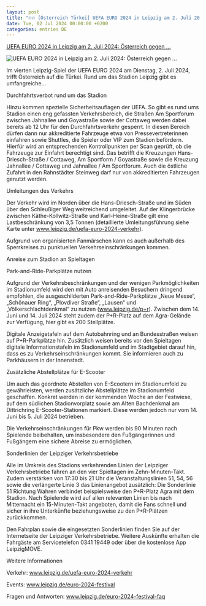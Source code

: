 ```yaml
---
layout: post
title: "🔥🔥 [Österreich Türkei] UEFA EURO 2024 in Leipzig am 2. Juli 2024: Österreich gegen ..."
date: Tue, 02 Jul 2024 00:00:00 +0200
categories: entries DE
---
```

[UEFA EURO 2024 in Leipzig am 2. Juli 2024: Österreich gegen ...](https://www.leipzig.de/news/news/uefa-euro-2024-in-leipzig-am-2-juli-2024-oesterreich-gegen-tuerkei-infos-zu-verkehr-und-anreise)

![UEFA EURO 2024 in Leipzig am 2. Juli 2024: Österreich gegen ...](https://www.leipzig.de/fileadmin/_processed_/f/2/csm_UEFA-EURO-2024-Achtelfinale_cdd263399d.jpg)

Im vierten Leipzig-Spiel der UEFA EURO 2024 am Dienstag, 2. Juli 2024, trifft Österreich auf die Türkei. Rund um das Stadion Leipzig gibt es umfangreiche...

Durchfahrtsverbot rund um das Stadion

Hinzu kommen spezielle Sicherheitsauflagen der UEFA. So gibt es rund ums Stadion einen eng gefassten Verkehrsbereich, die Straßen Am Sportforum zwischen Jahnallee und Goyastraße sowie der Cottaweg werden dabei bereits ab 12 Uhr für den Durchfahrtsverkehr gesperrt. In diesen Bereich dürfen dann nur akkreditierte Fahrzeuge etwa von Pressevertreterinnen einfahren sowie Shuttles, die Spieler oder VIP zum Stadion befördern. Hierfür wird an entsprechenden Kontrollpunkten per Scan geprüft, ob die Fahrzeuge zur Einfahrt berechtigt sind. Das betrifft die Kreuzungen Hans-Driesch-Straße / Cottaweg, Am Sportform / Goyastraße sowie die Kreuzung Jahnallee / Cottaweg und Jahnallee / Am Sportforum. Auch die östliche Zufahrt in den Rahnstädter Steinweg darf nur von akkreditierten Fahrzeugen genutzt werden.

Umleitungen des Verkehrs

Der Verkehr wird im Norden über die Hans-Driesch-Straße und im Süden über den Schleußiger Weg weitreichend umgeleitet. Auf der Klingerbrücke zwischen Käthe-Kollwitz-Straße und Karl-Heine-Straße gilt eine Lastbeschränkung von 3,5 Tonnen (detaillierte Umleitungsführung siehe Karte unter www.leipzig.de/uefa-euro-2024-verkehr).

Aufgrund von organisierten Fanmärschen kann es auch außerhalb des Sperrkreises zu punktuellen Verkehrseinschränkungen kommen.

Anreise zum Stadion an Spieltagen

Park-and-Ride-Parkplätze nutzen

Aufgrund der Verkehrsbeschränkungen und der wenigen Parkmöglichkeiten im Stadionumfeld wird den mit Auto anreisenden Besuchern dringend empfohlen, die ausgeschilderten Park-and-Ride-Parkplätze „Neue Messe“, „Schönauer Ring“, „Plovdiver Straße“, „Lausen“ und „Völkerschlachtdenkmal“ zu nutzen (www.leipzig.de/p+r). Zwischen dem 14. Juni und 14. Juli 2024 steht zudem der P+R-Platz auf dem Agra-Gelände zur Verfügung, hier gibt es 200 Stellplätze.

Digitale Anzeigetafeln auf dem Autobahnring und an Bundesstraßen weisen auf P+R-Parkplätze hin. Zusätzlich weisen bereits vor den Spieltagen digitale Informationstafeln im Stadionumfeld und im Stadtgebiet darauf hin, dass es zu Verkehrseinschränkungen kommt. Sie informieren auch zu Parkhäusern in der Innenstadt.

Zusätzliche Abstellplätze für E-Scooter

Um auch das geordnete Abstellen von E-Scootern im Stadionumfeld zu gewährleisten, werden zusätzliche Abstellplätze im Stadionumfeld geschaffen. Konkret werden in der kommenden Woche an der Festwiese, auf dem südlichen Stadionvorplatz sowie am Alten Bachdenkmal am Dittrichring E-Scooter-Stationen markiert. Diese werden jedoch nur vom 14. Juni bis 5. Juli 2024 betrieben.

Die Verkehrseinschränkungen für Pkw werden bis 90 Minuten nach Spielende beibehalten, um insbesondere den Fußgängerinnen und Fußgängern eine sichere Abreise zu ermöglichen.

Sonderlinien der Leipziger Verkehrsbetriebe

Alle im Umkreis des Stadions verkehrenden Linien der Leipziger Verkehrsbetriebe fahren an den vier Spieltagen im Zehn-Minuten-Takt. Zudem verstärken von 17:30 bis 21 Uhr die Veranstaltungslinien 51, 54, 56 sowie die verlängerte Linie 3 das Linienangebot zusätzlich: Die Sonderlinie 51 Richtung Wahren verbindet beispielsweise den P+R-Platz Agra mit dem Stadion. Nach Spielende wird auf allen relevanten Linien bis nach Mitternacht ein 15-Minuten-Takt angeboten, damit die Fans schnell und sicher in ihre Unterkünfte beziehungsweise zu den P+R-Plätzen zurückkommen.

Den Fahrplan sowie die eingesetzten Sonderlinien finden Sie auf der Internetseite der Leipziger Verkehrsbetriebe. Weitere Auskünfte erhalten die Fahrgäste am Servicetelefon 0341 19449 oder über die kostenlose App LeipzigMOVE.

Weitere Informationen

Verkehr: www.leipzig.de/uefa-euro-2024-verkehr

Events: www.leipzig.de/euro-2024-festival

Fragen und Antworten: www.leipzig.de/euro-2024-festival-faq

